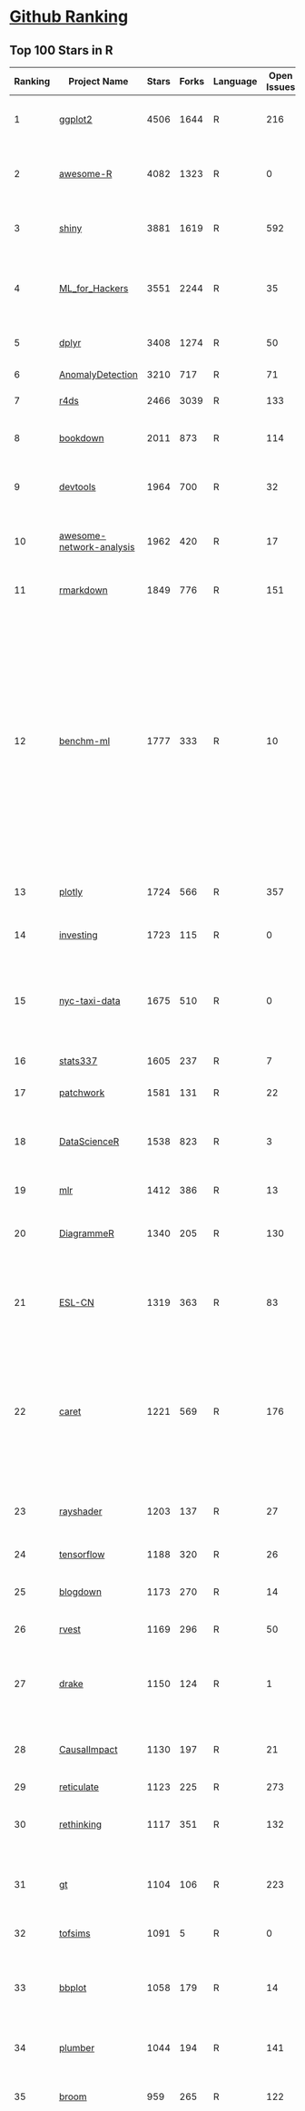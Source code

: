 [Github Ranking](../README.md)
==========

## Top 100 Stars in R

| Ranking | Project Name | Stars | Forks | Language | Open Issues | Description | Last Commit |
| ------- | ------------ | ----- | ----- | -------- | ----------- | ----------- | ----------- |
| 1 | [ggplot2](https://github.com/tidyverse/ggplot2) | 4506 | 1644 | R | 216 | An implementation of the Grammar of Graphics in R | 2020-07-06T03:58:49Z |
| 2 | [awesome-R](https://github.com/qinwf/awesome-R) | 4082 | 1323 | R | 0 | A curated list of awesome R packages, frameworks and software. | 2020-05-09T06:16:26Z |
| 3 | [shiny](https://github.com/rstudio/shiny) | 3881 | 1619 | R | 592 | Easy interactive web applications with R | 2020-07-03T16:24:42Z |
| 4 | [ML_for_Hackers](https://github.com/johnmyleswhite/ML_for_Hackers) | 3551 | 2244 | R | 35 | Code accompanying the book "Machine Learning for Hackers" | 2019-05-26T16:52:29Z |
| 5 | [dplyr](https://github.com/tidyverse/dplyr) | 3408 | 1274 | R | 50 | dplyr: A grammar of data manipulation | 2020-07-07T01:03:57Z |
| 6 | [AnomalyDetection](https://github.com/twitter/AnomalyDetection) | 3210 | 717 | R | 71 | Anomaly Detection with R | 2019-08-30T19:49:16Z |
| 7 | [r4ds](https://github.com/hadley/r4ds) | 2466 | 3039 | R | 133 | R for data science: a book | 2020-07-01T18:12:20Z |
| 8 | [bookdown](https://github.com/rstudio/bookdown) | 2011 | 873 | R | 114 | Authoring Books and Technical Documents with R Markdown | 2020-07-06T13:06:20Z |
| 9 | [devtools](https://github.com/r-lib/devtools) | 1964 | 700 | R | 32 | Tools to make an R developer's life easier | 2020-07-02T19:29:42Z |
| 10 | [awesome-network-analysis](https://github.com/briatte/awesome-network-analysis) | 1962 | 420 | R | 17 | A curated list of awesome network analysis resources. | 2020-06-07T10:02:54Z |
| 11 | [rmarkdown](https://github.com/rstudio/rmarkdown) | 1849 | 776 | R | 151 | Dynamic Documents for R | 2020-07-06T13:03:56Z |
| 12 | [benchm-ml](https://github.com/szilard/benchm-ml) | 1777 | 333 | R | 10 | A minimal benchmark for scalability, speed and accuracy of commonly used open source implementations (R packages, Python scikit-learn, H2O, xgboost, Spark MLlib etc.) of the top machine learning algorithms for binary classification (random forests, gradient boosted trees, deep neural networks etc.). | 2019-08-19T04:22:47Z |
| 13 | [plotly](https://github.com/ropensci/plotly) | 1724 | 566 | R | 357 | An interactive graphing library for R | 2020-06-26T21:37:02Z |
| 14 | [investing](https://github.com/zonination/investing) | 1723 | 115 | R | 0 | Investing Returns on the Market as a Whole | 2016-12-27T13:58:02Z |
| 15 | [nyc-taxi-data](https://github.com/toddwschneider/nyc-taxi-data) | 1675 | 510 | R | 0 | Import public NYC taxi and for-hire vehicle (Uber, Lyft, etc.) trip data into PostgreSQL database | 2020-03-04T00:47:55Z |
| 16 | [stats337](https://github.com/hadley/stats337) | 1605 | 237 | R | 7 | Readings in applied data science | 2018-06-21T15:57:29Z |
| 17 | [patchwork](https://github.com/thomasp85/patchwork) | 1581 | 131 | R | 22 | The Composer of ggplots | 2020-06-22T17:33:39Z |
| 18 | [DataScienceR](https://github.com/ujjwalkarn/DataScienceR) | 1538 | 823 | R | 3 | a curated list of R tutorials for Data Science, NLP and Machine Learning  | 2018-04-18T00:01:52Z |
| 19 | [mlr](https://github.com/mlr-org/mlr) | 1412 | 386 | R | 13 | Machine Learning in R  | 2020-07-06T06:14:00Z |
| 20 | [DiagrammeR](https://github.com/rich-iannone/DiagrammeR) | 1340 | 205 | R | 130 | Graph and network visualization using tabular data in R. | 2020-06-18T14:11:21Z |
| 21 | [ESL-CN](https://github.com/szcf-weiya/ESL-CN) | 1319 | 363 | R | 83 | The Elements of Statistical Learning (ESL)的中文翻译、代码实现及其习题解答。 | 2020-07-01T04:45:55Z |
| 22 | [caret](https://github.com/topepo/caret) | 1221 | 569 | R | 176 | caret (Classification And Regression Training) R package that contains misc functions for training and plotting classification and regression models | 2020-07-06T19:10:20Z |
| 23 | [rayshader](https://github.com/tylermorganwall/rayshader) | 1203 | 137 | R | 27 | R Package for 2D and 3D mapping and data visualization | 2020-07-05T13:52:39Z |
| 24 | [tensorflow](https://github.com/rstudio/tensorflow) | 1188 | 320 | R | 26 | TensorFlow for R | 2020-07-02T22:36:08Z |
| 25 | [blogdown](https://github.com/rstudio/blogdown) | 1173 | 270 | R | 14 | Create Blogs and Websites with R Markdown | 2020-06-23T19:56:47Z |
| 26 | [rvest](https://github.com/tidyverse/rvest) | 1169 | 296 | R | 50 | Simple web scraping for R | 2020-06-04T21:18:08Z |
| 27 | [drake](https://github.com/ropensci/drake) | 1150 | 124 | R | 1 | An R-focused pipeline toolkit for reproducibility and high-performance computing | 2020-06-29T15:53:42Z |
| 28 | [CausalImpact](https://github.com/google/CausalImpact) | 1130 | 197 | R | 21 | An R package for causal inference in time series | 2019-12-26T15:34:41Z |
| 29 | [reticulate](https://github.com/rstudio/reticulate) | 1123 | 225 | R | 273 | R Interface to Python | 2020-07-06T23:49:06Z |
| 30 | [rethinking](https://github.com/rmcelreath/rethinking) | 1117 | 351 | R | 132 | Statistical Rethinking course and book package | 2020-06-28T19:02:17Z |
| 31 | [gt](https://github.com/rstudio/gt) | 1104 | 106 | R | 223 | Easily generate information-rich, publication-quality tables from R | 2020-06-30T18:04:29Z |
| 32 | [tofsims](https://github.com/fossasia/tofsims) | 1091 | 5 | R | 0 | None | 2017-11-29T19:16:12Z |
| 33 | [bbplot](https://github.com/bbc/bbplot) | 1058 | 179 | R | 14 | R package that helps create and export ggplot2 charts in the style used by the BBC News data team | 2019-03-19T02:15:52Z |
| 34 | [plumber](https://github.com/rstudio/plumber) | 1044 | 194 | R | 141 | Turn your R code into a web API. | 2020-07-06T14:02:26Z |
| 35 | [broom](https://github.com/tidymodels/broom) | 959 | 265 | R | 122 | Convert statistical analysis objects from R into tidy format | 2020-07-07T00:00:06Z |
| 36 | [rnaseq_tutorial](https://github.com/griffithlab/rnaseq_tutorial) | 939 | 503 | R | 12 | Informatics for RNA-seq: A web resource for analysis on the cloud. Educational tutorials and working pipelines for RNA-seq analysis including an introduction to: cloud computing, critical file formats, reference genomes, gene annotation, expression, differential expression, alternative splicing, data visualization, and interpretation. | 2020-06-19T21:57:59Z |
| 37 | [esquisse](https://github.com/dreamRs/esquisse) | 931 | 122 | R | 36 | RStudio add-in to make plots with ggplot2 | 2020-06-18T14:46:16Z |
| 38 | [tidyr](https://github.com/tidyverse/tidyr) | 900 | 365 | R | 38 | Easily tidy data with spread and gather functions. | 2020-06-30T09:45:12Z |
| 39 | [swirl](https://github.com/swirldev/swirl) | 896 | 568 | R | 233 | :cyclone: Learn R, in R. | 2020-01-16T21:08:01Z |
| 40 | [advanced-shiny](https://github.com/daattali/advanced-shiny) | 894 | 316 | R | 1 | Shiny tips & tricks for improving your apps and solving common problems | 2019-10-25T02:56:22Z |
| 41 | [tidytext](https://github.com/juliasilge/tidytext) | 893 | 176 | R | 6 | Text mining using tidy tools :sparkles::page_facing_up::sparkles: | 2020-06-25T01:30:32Z |
| 42 | [tidyverse](https://github.com/tidyverse/tidyverse) | 886 | 194 | R | 14 | Easily install and load packages from the tidyverse | 2020-07-04T22:26:58Z |
| 43 | [httr](https://github.com/r-lib/httr) | 847 | 1948 | R | 35 | httr: a friendly http package for R | 2020-06-27T20:29:01Z |
| 44 | [janitor](https://github.com/sfirke/janitor) | 835 | 86 | R | 46 | simple tools for data cleaning in R | 2020-06-03T20:59:41Z |
| 45 | [forecast](https://github.com/robjhyndman/forecast) | 830 | 294 | R | 17 | forecast package for R | 2020-07-01T00:34:03Z |
| 46 | [slidify](https://github.com/ramnathv/slidify) | 826 | 354 | R | 181 | Generate reproducible html5 slides from R markdown | 2016-08-02T03:54:45Z |
| 47 | [readr](https://github.com/tidyverse/readr) | 762 | 246 | R | 103 | Read flat files (csv, tsv, fwf) into R | 2020-06-26T14:42:30Z |
| 48 | [sf](https://github.com/r-spatial/sf) | 753 | 197 | R | 45 | Simple Features for R | 2020-07-06T23:02:40Z |
| 49 | [googlesheets](https://github.com/jennybc/googlesheets) | 753 | 191 | R | 92 | Google Spreadsheets R API | 2020-04-21T19:00:37Z |
| 50 | [ggrepel](https://github.com/slowkow/ggrepel) | 750 | 80 | R | 21 | :round_pushpin: Repel overlapping text labels away from each other. | 2020-05-14T22:37:56Z |
| 51 | [lintr](https://github.com/jimhester/lintr) | 749 | 135 | R | 107 | Static Code Analysis for R | 2020-06-25T03:06:29Z |
| 52 | [geocompr](https://github.com/Robinlovelace/geocompr) | 744 | 342 | R | 23 | Open source book: Geocomputation with R | 2020-06-27T07:29:52Z |
| 53 | [r-source](https://github.com/wch/r-source) | 730 | 216 | R | 0 | Read-only mirror of R source code from https://svn.r-project.org/R/, updated hourly. See the build instructions on the wiki page. | 2020-07-06T20:09:48Z |
| 54 | [ggraph](https://github.com/thomasp85/ggraph) | 730 | 86 | R | 59 | Grammar of Graph Graphics | 2020-05-27T08:29:04Z |
| 55 | [brms](https://github.com/paul-buerkner/brms) | 724 | 99 | R | 78 | brms R package for Bayesian generalized multivariate non-linear multilevel models using Stan | 2020-07-06T07:11:32Z |
| 56 | [BanditsBook](https://github.com/johnmyleswhite/BanditsBook) | 717 | 239 | R | 8 | Code for my book on Multi-Armed Bandit Algorithms | 2020-01-09T19:48:06Z |
| 57 | [MLPB](https://github.com/ben519/MLPB) | 701 | 273 | R | 0 | Machine Learning Problem Bible \| Problem Set Here >> | 2019-11-29T23:46:03Z |
| 58 | [text2vec](https://github.com/dselivanov/text2vec) | 680 | 112 | R | 13 | Fast vectorization, topic modeling, distances and GloVe word embeddings in R. | 2020-04-18T05:57:23Z |
| 59 | [ggvis](https://github.com/rstudio/ggvis) | 663 | 184 | R | 193 | Interactive grammar of graphics for R | 2019-10-23T21:13:23Z |
| 60 | [htmlwidgets](https://github.com/ramnathv/htmlwidgets) | 655 | 189 | R | 114 | HTML Widgets for R | 2020-06-24T20:12:47Z |
| 61 | [future](https://github.com/HenrikBengtsson/future) | 652 | 58 | R | 92 | :rocket: R package: future: Unified Parallel and Distributed Processing in R for Everyone | 2020-07-07T00:45:05Z |
| 62 | [ggthemr](https://github.com/cttobin/ggthemr) | 650 | 87 | R | 7 | Themes for ggplot2. | 2020-03-11T12:14:33Z |
| 63 | [SparkR-pkg](https://github.com/amplab-extras/SparkR-pkg) | 647 | 341 | R | 21 | R frontend for Spark | 2016-06-10T21:42:55Z |
| 64 | [keras](https://github.com/rstudio/keras) | 642 | 241 | R | 96 | R Interface to Keras | 2020-07-05T13:59:46Z |
| 65 | [RStartHere](https://github.com/rstudio/RStartHere) | 621 | 223 | R | 8 | A guide to some of the most useful R Packages that we know about | 2019-09-16T16:42:30Z |
| 66 | [datapasta](https://github.com/MilesMcBain/datapasta) | 612 | 44 | R | 19 | On top of spaghetti, all covered in cheese.... | 2020-03-09T22:40:45Z |
| 67 | [ggpubr](https://github.com/kassambara/ggpubr) | 609 | 99 | R | 32 | 'ggplot2' Based Publication Ready Plots | 2020-06-28T11:02:23Z |
| 68 | [ggmap](https://github.com/dkahle/ggmap) | 599 | 218 | R | 100 | A package for plotting maps in R with ggplot2 | 2020-06-17T18:52:40Z |
| 69 | [quanteda](https://github.com/quanteda/quanteda) | 595 | 145 | R | 76 | An R package for the Quantitative Analysis of Textual Data | 2020-07-06T11:56:20Z |
| 70 | [mastering-shiny](https://github.com/hadley/mastering-shiny) | 595 | 168 | R | 26 | Mastering Shiny: a book | 2020-07-06T14:20:44Z |
| 71 | [opencpu](https://github.com/opencpu/opencpu) | 569 | 101 | R | 84 | OpenCPU system for embedded scientific computation and reproducible research | 2020-07-05T09:33:40Z |
| 72 | [addinslist](https://github.com/daattali/addinslist) | 567 | 112 | R | 1 | Discover and install useful RStudio addins  | 2020-05-11T17:07:40Z |
| 73 | [r-color-palettes](https://github.com/EmilHvitfeldt/r-color-palettes) | 564 | 67 | R | 7 | Comprehensive list of color palettes available in r ❤️🧡💛💚💙💜 | 2020-06-15T02:08:51Z |
| 74 | [ProjectTemplate](https://github.com/KentonWhite/ProjectTemplate) | 564 | 157 | R | 20 | A template utility for R projects that provides a skeletal project. | 2020-05-11T20:51:12Z |
| 75 | [waffle](https://github.com/hrbrmstr/waffle) | 561 | 71 | R | 38 | :maple_leaf: Make waffle (square pie) charts in R | 2019-08-21T12:34:33Z |
| 76 | [formattable](https://github.com/renkun-ken/formattable) | 554 | 72 | R | 50 | Formattable Data Structures | 2020-04-25T12:18:31Z |
| 77 | [tidyquant](https://github.com/business-science/tidyquant) | 548 | 139 | R | 64 | Bringing financial analysis to the tidyverse | 2020-07-02T13:02:13Z |
| 78 | [ggforce](https://github.com/thomasp85/ggforce) | 546 | 66 | R | 79 | Accelerating ggplot2 | 2020-07-03T10:15:07Z |
| 79 | [asdfree](https://github.com/ajdamico/asdfree) | 544 | 442 | R | 95 | analyze survey data for free | 2019-01-26T13:39:07Z |
| 80 | [ballr](https://github.com/toddwschneider/ballr) | 528 | 114 | R | 1 | Interactive NBA and NCAA Shot Charts with R and Shiny | 2019-11-10T21:56:49Z |
| 81 | [usethis](https://github.com/r-lib/usethis) | 526 | 182 | R | 72 | Set up commonly used 📦 components | 2020-07-06T23:22:49Z |
| 82 | [quantmod](https://github.com/joshuaulrich/quantmod) | 521 | 196 | R | 71 | Quantitative Financial Modelling Framework | 2020-06-21T13:11:43Z |
| 83 | [ggalt](https://github.com/hrbrmstr/ggalt) | 517 | 82 | R | 41 | :earth_americas: Extra Coordinate Systems, Geoms,  Statistical Transformations & Scales for 'ggplot2' | 2020-04-17T15:52:40Z |
| 84 | [tinytex](https://github.com/yihui/tinytex) | 506 | 69 | R | 15 | A lightweight, cross-platform, portable, and easy-to-maintain LaTeX distribution based on TeX Live | 2020-06-23T21:25:53Z |
| 85 | [rtweet](https://github.com/ropensci/rtweet) | 504 | 139 | R | 138 | 🐦 R client for interacting with Twitter's [stream and REST] APIs | 2020-05-18T15:11:02Z |
| 86 | [vitae](https://github.com/mitchelloharawild/vitae) | 498 | 75 | R | 27 | R Markdown Résumés and CVs | 2020-07-05T12:31:52Z |
| 87 | [shinyjs](https://github.com/daattali/shinyjs) | 494 | 104 | R | 11 | Easily improve the user experience of your Shiny apps in seconds | 2020-06-09T04:06:58Z |
| 88 | [naniar](https://github.com/njtierney/naniar) | 493 | 40 | R | 77 | Tidy data structures, summaries, and visualisations for missing data | 2020-06-29T11:40:48Z |
| 89 | [lubridate](https://github.com/tidyverse/lubridate) | 491 | 161 | R | 46 | Make working with dates in R just that little bit easier | 2020-06-12T21:45:23Z |
| 90 | [fuzzyjoin](https://github.com/dgrtwo/fuzzyjoin) | 491 | 53 | R | 30 | Join tables together on inexact matching | 2020-05-16T02:22:02Z |
| 91 | [cowplot](https://github.com/wilkelab/cowplot) | 487 | 76 | R | 18 | cowplot: Streamlined Plot Theme and Plot Annotations for ggplot2 | 2019-12-03T01:06:52Z |
| 92 | [infer](https://github.com/tidymodels/infer) | 486 | 53 | R | 23 | An R package for tidyverse-friendly statistical inference | 2020-07-07T01:26:15Z |
| 93 | [mindr](https://github.com/pzhaonet/mindr) | 485 | 44 | R | 2 | an R package which converts markdown files (.md, .Rmd) into mindmaps (brainstorms) | 2020-06-10T03:03:57Z |
| 94 | [texture-vs-shape](https://github.com/rgeirhos/texture-vs-shape) | 484 | 64 | R | 1 | Pre-trained models, data, code & materials from the paper "ImageNet-trained CNNs are biased towards texture; increasing shape bias improves accuracy and robustness" (ICLR 2019 Oral) | 2020-06-26T12:09:45Z |
| 95 | [plyr](https://github.com/hadley/plyr) | 481 | 118 | R | 33 | A R package for splitting, applying and combining large problems into simpler problems | 2020-05-05T05:10:34Z |
| 96 | [tidybayes](https://github.com/mjskay/tidybayes) | 477 | 42 | R | 79 | Bayesian analysis + tidy data + geoms (R package) | 2020-06-20T21:41:11Z |
| 97 | [tidyexplain](https://github.com/gadenbuie/tidyexplain) | 472 | 84 | R | 12 | 🤹‍♀ Animations of tidyverse verbs using R, the tidyverse, and gganimate | 2019-09-21T17:37:38Z |
| 98 | [shinyWidgets](https://github.com/dreamRs/shinyWidgets) | 470 | 83 | R | 36 | shinyWidgets : Extend widgets available in shiny | 2020-06-26T13:09:20Z |
| 99 | [UpSetR](https://github.com/hms-dbmi/UpSetR) | 468 | 102 | R | 86 | An R implementation of the UpSet set visualization technique published by Lex, Gehlenborg, et al..   | 2020-02-20T11:55:48Z |
| 100 | [workflowr](https://github.com/jdblischak/workflowr) | 465 | 66 | R | 13 | Organize your project into a research website | 2020-06-09T02:01:21Z |

